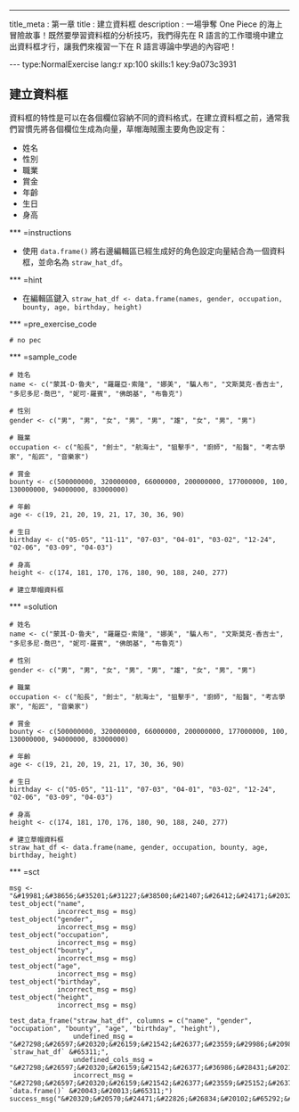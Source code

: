 ---
title_meta  : 第一章
title       : 建立資料框
description : 一場爭奪 One Piece 的海上冒險故事！既然要學習資料框的分析技巧，我們得先在 R 語言的工作環境中建立出資料框才行，讓我們來複習一下在 R 語言導論中學過的內容吧！

--- type:NormalExercise lang:r xp:100 skills:1 key:9a073c3931
## 建立資料框

資料框的特性是可以在各個欄位容納不同的資料格式，在建立資料框之前，通常我們習慣先將各個欄位生成為向量，草帽海賊團主要角色設定有：

- 姓名
- 性別
- 職業
- 賞金
- 年齡
- 生日
- 身高

*** =instructions
- 使用 `data.frame()` 將右邊編輯區已經生成好的角色設定向量結合為一個資料框，並命名為 `straw_hat_df`。

*** =hint
- 在編輯區鍵入 `straw_hat_df <- data.frame(names, gender, occupation, bounty, age, birthday, height)`

*** =pre_exercise_code
```{r}
# no pec
```

*** =sample_code
```{r}
# 姓名
name <- c("蒙其·D·魯夫", "羅羅亞·索隆", "娜美", "騙人布", "文斯莫克·香吉士", "多尼多尼·喬巴", "妮可·羅賓", "佛朗基", "布魯克")

# 性別
gender <- c("男", "男", "女", "男", "男", "雄", "女", "男", "男")

# 職業
occupation <- c("船長", "劍士", "航海士", "狙擊手", "廚師", "船醫", "考古學家", "船匠", "音樂家")

# 賞金
bounty <- c(500000000, 320000000, 66000000, 200000000, 177000000, 100, 130000000, 94000000, 83000000)

# 年齡
age <- c(19, 21, 20, 19, 21, 17, 30, 36, 90)

# 生日
birthday <- c("05-05", "11-11", "07-03", "04-01", "03-02", "12-24", "02-06", "03-09", "04-03")

# 身高
height <- c(174, 181, 170, 176, 180, 90, 188, 240, 277)

# 建立草帽資料框

```

*** =solution
```{r}
# 姓名
name <- c("蒙其·D·魯夫", "羅羅亞·索隆", "娜美", "騙人布", "文斯莫克·香吉士", "多尼多尼·喬巴", "妮可·羅賓", "佛朗基", "布魯克")

# 性別
gender <- c("男", "男", "女", "男", "男", "雄", "女", "男", "男")

# 職業
occupation <- c("船長", "劍士", "航海士", "狙擊手", "廚師", "船醫", "考古學家", "船匠", "音樂家")

# 賞金
bounty <- c(500000000, 320000000, 66000000, 200000000, 177000000, 100, 130000000, 94000000, 83000000)

# 年齡
age <- c(19, 21, 20, 19, 21, 17, 30, 36, 90)

# 生日
birthday <- c("05-05", "11-11", "07-03", "04-01", "03-02", "12-24", "02-06", "03-09", "04-03")

# 身高
height <- c(174, 181, 170, 176, 180, 90, 188, 240, 277)

# 建立草帽資料框
straw_hat_df <- data.frame(name, gender, occupation, bounty, age, birthday, height)
```

*** =sct
```{r}
msg <- "&#19981;&#38656;&#35201;&#31227;&#38500;&#21407;&#26412;&#24171;&#20320;&#23450;&#32681;&#22909;&#30340;&#21521;&#37327;&#21908;&#65281;"
test_object("name",
            incorrect_msg = msg)
test_object("gender",
            incorrect_msg = msg)
test_object("occupation",
            incorrect_msg = msg)
test_object("bounty",
            incorrect_msg = msg)
test_object("age",
            incorrect_msg = msg)
test_object("birthday",
            incorrect_msg = msg)
test_object("height",
            incorrect_msg = msg)

test_data_frame("straw_hat_df", columns = c("name", "gender", "occupation", "bounty", "age", "birthday", "height"),
                undefined_msg = "&#27298;&#26597;&#20320;&#26159;&#21542;&#26377;&#23559;&#29986;&#20986;&#30340;&#36039;&#26009;&#26694;&#21629;&#21517;&#28858; `straw_hat_df` &#65311;",
                undefined_cols_msg = "&#27298;&#26597;&#20320;&#26159;&#21542;&#26377;&#36986;&#28431;&#20219;&#20309;&#19968;&#20491;&#27396;&#20301;&#65311;",
                incorrect_msg = "&#27298;&#26597;&#20320;&#26159;&#21542;&#26377;&#23559;&#25152;&#26377;&#23450;&#32681;&#22909;&#30340;&#21521;&#37327;&#21152;&#20837; `data.frame()` &#20043;&#20013;&#65311;")
success_msg("&#20320;&#20570;&#24471;&#22826;&#26834;&#20102;&#65292;&#35731;&#25105;&#20497;&#32380;&#32396;&#33322;&#21521;&#19979;&#19968;&#20491;&#23798;&#23996;&#65281;")
```
